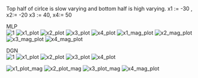 Top half of cirlce is slow varying and bottom half is high varying.
x1 := -30 , x2:= -20
x3 := 40,  x4:= 50

MLP \
![1](https://user-images.githubusercontent.com/32334380/150080515-36ab4e1e-c13c-43b1-8aa2-696501bc9633.png)
![x1_plot](https://user-images.githubusercontent.com/32334380/150080548-05025d8e-9111-44b2-a5c9-faa312b79587.png)
![x2_plot](https://user-images.githubusercontent.com/32334380/150080552-cdf37d98-2856-4ca0-be07-ccf8f6d23653.png)
![x3_plot](https://user-images.githubusercontent.com/32334380/150080556-5fd29486-067b-42c9-b869-47891f3f413c.png)
![x4_plot](https://user-images.githubusercontent.com/32334380/150080557-73f5f794-17fb-4900-9278-de1ff43b03ee.png)
![x1_mag_plot](https://user-images.githubusercontent.com/32334380/150080573-8fd88491-38a0-4073-bf4f-832210982d71.png)
![x2_mag_plot](https://user-images.githubusercontent.com/32334380/150080576-469c7c7b-b2fd-419b-980c-e03b2161951f.png)
![x3_mag_plot](https://user-images.githubusercontent.com/32334380/150080578-3045bbf7-3279-4451-9e54-90b50b88536e.png)
![x4_mag_plot](https://user-images.githubusercontent.com/32334380/150080584-82e4e2c9-84da-4bf3-8df6-b3d775de09eb.png)



DGN \
![1](https://user-images.githubusercontent.com/32334380/150079701-d97884a3-d428-4b94-9859-9c27f9063d23.png)
![x1_plot](https://user-images.githubusercontent.com/32334380/150079393-0bdf5da8-6e26-41f7-b1e4-d0f1d67f5461.png)
![x2_plot](https://user-images.githubusercontent.com/32334380/150079399-014e9864-18c8-45d7-b890-ddb1fe9e3f62.png)
![x3_plot](https://user-images.githubusercontent.com/32334380/150079402-48870a1f-6b5d-4092-b49b-2ff2ccee9a3d.png)
![x4_plot](https://user-images.githubusercontent.com/32334380/150079407-0c4c5ccd-a86c-472d-acdd-582b56b786d1.png)

![x1_plot_mag](https://user-images.githubusercontent.com/32334380/150079569-f7255a08-e6b7-4a16-af0b-22b34b0b4676.png)
![x2_plot_mag](https://user-images.githubusercontent.com/32334380/150079576-c4e8719a-7975-476b-af30-177807309f99.png)
![x3_plot_mag](https://user-images.githubusercontent.com/32334380/150079578-15d4f002-45af-4005-a37e-70eed81ab46f.png)
![x4_mag_plot](https://user-images.githubusercontent.com/32334380/150079579-9ec34d17-9f5d-4b51-8b89-c2df538685f9.png)


